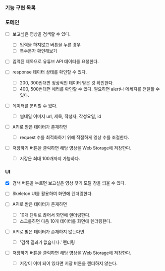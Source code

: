### 기능 구현 목록

### 도메인

- [ ] 보고싶은 영상을 검색할 수 있다.
  - [ ] 입력을 하지않고 버튼을 누른 경우
  - [ ] 특수문자 확인해보기
- [ ] 입력된 제목으로 유튜브 API 데이터를 요청한다.

- [ ] response 데이터 상태를 확인할 수 있다.

  - [ ] 200, 300번대면 정상적인 데이터 받은 것 확인한다.
  - [ ] 400, 500번대면 에러를 확인할 수 있다. 필요하면 alert나 메세지를 전달할 수 있다.

- [ ] 데이터를 분리할 수 있다.

  - [ ] 썸네일 이미지 url, 제목, 작성자, 작성요일, id

- [ ] API로 받은 데이터가 존재하면

  - [ ] request 수를 최적화하기 위해 적절하게 영상 수를 조절한다.

- [ ] 저장하기 버튼을 클릭하면 해당 영상을 Web Storage에 저장한다.
  - [ ] 저장은 최대 100개까지 가능하다.

### UI

- [x] 검색 버튼을 누르면 보고싶은 영상 찾기 모달 창을 띄울 수 있다.

- [ ] Skeleton UI를 활용하여 화면에 렌더링한다.

- [ ] API로 받은 데이터가 존재하면

  - [ ] 10개 단위로 끊어서 화면에 렌더링한다.
  - [ ] 스크롤하면 다음 10개 데이터를 화면에 렌더링한다.

- [ ] API로 받은 데이터가 존재하지 않는다면

  - [ ] '검색 결과가 없습니다.' 렌더링

- [ ] 저장하기 버튼을 클릭하면 해당 영상을 Web Storage에 저장한다.
  - [ ] 저장이 이미 되어 있다면 저장 버튼을 렌더하지 않는다.
